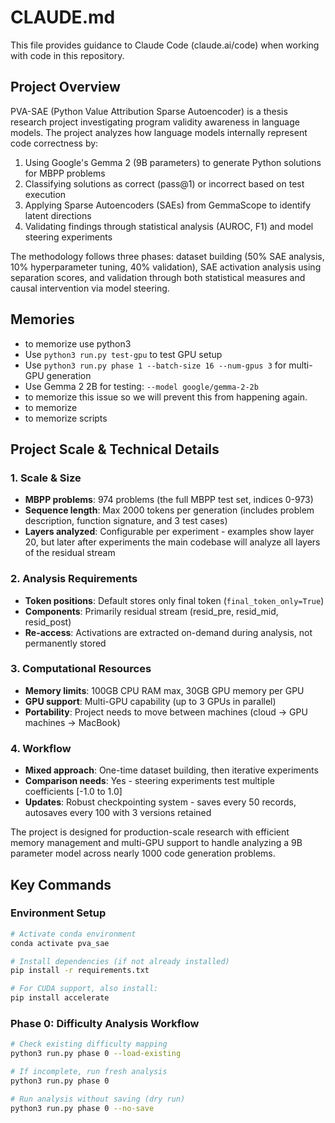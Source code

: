 # CLAUDE.md

This file provides guidance to Claude Code (claude.ai/code) when working with code in this repository.

## Project Overview

PVA-SAE (Python Value Attribution Sparse Autoencoder) is a thesis research project investigating program validity awareness in language models. The project analyzes how language models internally represent code correctness by:

1. Using Google's Gemma 2 (9B parameters) to generate Python solutions for MBPP problems
2. Classifying solutions as correct (pass@1) or incorrect based on test execution
3. Applying Sparse Autoencoders (SAEs) from GemmaScope to identify latent directions
4. Validating findings through statistical analysis (AUROC, F1) and model steering experiments

The methodology follows three phases: dataset building (50% SAE analysis, 10% hyperparameter tuning, 40% validation), SAE activation analysis using separation scores, and validation through both statistical measures and causal intervention via model steering.

## Memories
- to memorize use python3
- Use `python3 run.py test-gpu` to test GPU setup
- Use `python3 run.py phase 1 --batch-size 16 --num-gpus 3` for multi-GPU generation
- Use Gemma 2 2B for testing: `--model google/gemma-2-2b`
- to memorize this issue so we will prevent this from happening again.
- to memorize
- to memorize scripts

## Project Scale & Technical Details

### 1. Scale & Size
- **MBPP problems**: 974 problems (the full MBPP test set, indices 0-973)
- **Sequence length**: Max 2000 tokens per generation (includes problem description, function signature, and 3 test cases)
- **Layers analyzed**: Configurable per experiment - examples show layer 20, but later after experiments the main codebase will analyze all layers of the residual stream

### 2. Analysis Requirements
- **Token positions**: Default stores only final token (`final_token_only=True`)
- **Components**: Primarily residual stream (resid_pre, resid_mid, resid_post)
- **Re-access**: Activations are extracted on-demand during analysis, not permanently stored

### 3. Computational Resources
- **Memory limits**: 100GB CPU RAM max, 30GB GPU memory per GPU
- **GPU support**: Multi-GPU capability (up to 3 GPUs in parallel)
- **Portability**: Project needs to move between machines (cloud → GPU machines → MacBook)

### 4. Workflow
- **Mixed approach**: One-time dataset building, then iterative experiments
- **Comparison needs**: Yes - steering experiments test multiple coefficients [-1.0 to 1.0]
- **Updates**: Robust checkpointing system - saves every 50 records, autosaves every 100 with 3 versions retained

The project is designed for production-scale research with efficient memory management and multi-GPU support to handle analyzing a 9B parameter model across nearly 1000 code generation problems.

## Key Commands

### Environment Setup
```bash
# Activate conda environment
conda activate pva_sae

# Install dependencies (if not already installed)
pip install -r requirements.txt

# For CUDA support, also install:
pip install accelerate
```

### Phase 0: Difficulty Analysis Workflow
```bash
# Check existing difficulty mapping
python3 run.py phase 0 --load-existing

# If incomplete, run fresh analysis
python3 run.py phase 0

# Run analysis without saving (dry run)
python3 run.py phase 0 --no-save
```